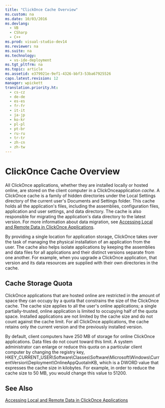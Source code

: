 ```yaml
---
title: "ClickOnce Cache Overview"
ms.custom: na
ms.date: 10/03/2016
ms.devlang: 
  - VB
  - CSharp
  - C++
ms.prod: visual-studio-dev14
ms.reviewer: na
ms.suite: na
ms.technology: 
  - vs-ide-deployment
ms.tgt_pltfrm: na
ms.topic: article
ms.assetid: e379921e-9ef1-4326-bbf3-53ba67925526
caps.latest.revision: 12
manager: wpickett
translation.priority.ht: 
  - cs-cz
  - de-de
  - es-es
  - fr-fr
  - it-it
  - ja-jp
  - ko-kr
  - pl-pl
  - pt-br
  - ru-ru
  - tr-tr
  - zh-cn
  - zh-tw
---
```

# ClickOnce Cache Overview
All ClickOnce applications, whether they are installed locally or hosted online, are stored on the client computer in a ClickOnceapplication *cache*. A ClickOnce cache is a family of hidden directories under the Local Settings directory of the current user's Documents and Settings folder. This cache holds all the application's files, including the assemblies, configuration files, application and user settings, and data directory. The cache is also responsible for migrating the application's data directory to the latest version. For more information about data migration, see [Accessing Local and Remote Data in ClickOnce Applications](../VS_IDE/Accessing-Local-and-Remote-Data-in-ClickOnce-Applications.md).  
  
 By providing a single location for application storage, ClickOnce takes over the task of managing the physical installation of an application from the user. The cache also helps isolate applications by keeping the assemblies and data files for all applications and their distinct versions separate from one another. For example, when you upgrade a ClickOnce application, that version and its data resources are supplied with their own directories in the cache.  
  
## Cache Storage Quota  
 ClickOnce applications that are hosted online are restricted in the amount of space they can occupy by a quota that constrains the size of the ClickOnce cache. The cache size applies to all the user's online applications; a single partially-trusted, online application is limited to occupying half of the quota space. Installed applications are not limited by the cache size and do not count against the cache limit. For all ClickOnce applications, the cache retains only the current version and the previously installed version.  
  
 By default, client computers have 250 MB of storage for online ClickOnce applications. Data files do not count toward this limit. A system administrator can enlarge or reduce this quota on a particular client computer by changing the registry key, HKEY_CURRENT_USER\Software\Classes\Software\Microsoft\Windows\CurrentVersion\Deployment\OnlineAppQuotaInKB, which is a DWORD value that expresses the cache size in kilobytes. For example, in order to reduce the cache size to 50 MB, you would change this value to 51200.  
  
## See Also  
 [Accessing Local and Remote Data in ClickOnce Applications](../VS_IDE/Accessing-Local-and-Remote-Data-in-ClickOnce-Applications.md)